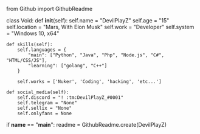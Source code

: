 from Github import GithubReadme

class Void:
    def __init__(self):
        self.name = "DevilPlayZ"
        self.age = "15"
        self.location = "Mars, With Elon Musk"
        self.work = "Developer"
        self.system = "Windows 10, x64"

    def skills(self):
        self.languages = {
            "main": ["Python", "Java", "Php", "Node.js", "C#", "HTML/CSS/JS"],
            "learning": ["golang", "C++"]
        }

        self.works = ['Nuker', 'Coding', 'hacking', 'etc...']
    
    def social_media(self):
        self.discord = "! :tm:DevilPlayZ_#0001"
        self.telegram = "None"
        self.sellix = "None"
        self.onlyfans = None


if __name__ == "__main__":
    readme = GithubReadme.create(DevilPlayZ)

